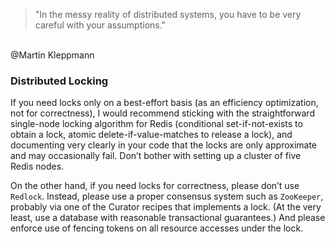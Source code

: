 > "In the messy reality of distributed systems, you have to be very careful with your assumptions."
<br>
@Martin Kleppmann

### Distributed Locking

If you need locks only on a best-effort basis
(as an efficiency optimization, not for correctness),
I would recommend sticking 
with the straightforward single-node locking algorithm for Redis
(conditional set-if-not-exists to obtain a lock, atomic delete-if-value-matches to release a lock),
and documenting very clearly in your code that the locks are only approximate and may occasionally fail.
Don’t bother with setting up a cluster of five Redis nodes.

On the other hand, if you need locks for correctness,
please don’t use `Redlock`.
Instead, please use a proper consensus system such as `ZooKeeper`,
probably via one of the Curator recipes that implements a lock.
(At the very least, use a database with reasonable transactional guarantees.)
And please enforce use of fencing tokens on all resource accesses under the lock.
